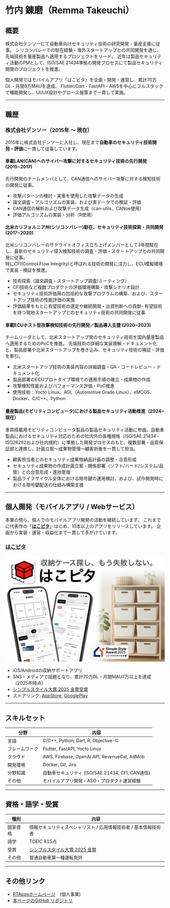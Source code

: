 # 竹内 錬磨（Remma Takeuchi）

## 概要

株式会社デンソーにて自動車向けセキュリティ技術の研究開発・量産支援に従事。
シリコンバレーでの駐在経験・海外スタートアップとの共同開発を通じ、先端技術を量産製品へ適用するプロジェクトをリード。
近年は製品セキュリティ活動のPMとして、ISO/SAE 21434準拠の開発プロセスにて製品セキュリティ開発のプロジェクトを推進。

個人開発ではモバイルアプリ「はこピタ」を企画・開発・運営し、累計70万DL・月間9万MAUを達成。
Flutter/Dart・FastAPI・AWSを中心にフルスタックで機能開発し、UI/UX設計やグロース施策まで一貫して実施。

---

## 職歴

### 株式会社デンソー（2015年 〜 現在）

2015年に株式会社デンソーに入社し、現在まで**自動車のセキュリティ技術開発・評価**に一貫して従事しています。

#### 車載LAN(CAN)へのサイバー攻撃に対するセキュリティ技術の先行開発 (2015~2017)
先行開発のチームメンバとして、CAN通信へのサイバー攻撃に対する検知技術の開発に従事。
- 攻撃パターンの検討・実車を使用した攻撃データの生成
- 論文調査・アルゴリズムの実装、および実データでの検証・評価
- CAN通信の解析および攻撃データ生成（can-utils、CANoe使用）
- 評価アルゴリズムの実装・分析（R使用）

#### 北米カリフォルニア州(シリコンバレー)駐在、セキュリティ技術探索・共同開発 (2017~2020)
北米シリコンバレーのサテライトオフィス立ち上げメンバーとして3年間駐在し、最新のセキュリティ侵入検知技術の調査・評価・スタートアップとの共同開発に従事。  
特にCFI(Control Flow Integrity)と呼ばれる技術の開発に注力し、ECU模擬環境で実装・検証を推進。  
- 技術探索（論文調査・スタートアップ調査/ミーティング）
- CFI技術など複数プロダクトの評価環境構築・攻撃シナリオ設計
- セキュリティ技術評価用の包括的な攻撃プログラムの構築、および、スタートアップ技術の性能評価の実施
- 評価結果をもとに有望技術の選定や継続開発・出資判断への貢献- 有望技術を持つ現地スタートアップとのセキュリティ技術の共同開発に従事

#### 車載ECUホスト型攻撃検知技術の先行開発／製品導入支援 (2020~2023)
チームリーダとして、北米スタートアップ発のセキュリティ技術を国内量産製品へ適用するためのPoCを推進。
先端技術の詳細な実装理解・ドキュメント化と、製品部署や北米スタートアップを巻き込み、セキュリティ技術の検証・評価を牽引。
- 北米スタートアップ技術の実装内容の詳細調査・QA・コードレビュー・ドキュメント化
- 製品部署のECUプロトタイプ環境での適用手順の確立・成果物の作成
- 攻撃検知性能およびパフォーマンス評価・PoC推進
- 使用技術：Yocto Linux、AGL（Automotive Grade Linux）、eMCOS、Docker、C/C++、Python

#### 量産製品(モビリティコンピュータ)における製品セキュリティ活動推進（2024~現在）
車両搭載用モビリティコンピュータ製品の製品セキュリティ活動に参画。自動車製品におけるセキュリティ対応のための社内外の各種規格（ISO/SAE 21434・ISO26262および社内規約）に準拠した開発プロセスのもと、複数部署・品質保証部と連携し、計画立案〜成果物管理〜顧客折衝を一貫して担当。
- 顧客担当者とのセキュリティ成果物納品計画の調整・合意形成
- セキュリティ成果物の作成計画立案・関係部署（ソフト/ハード/システム/品管）との合意形成・進捗管理
- 製品ライフサイクル全体における暗号鍵の運用検討、および、試作開発時における暗号鍵配送の仕組み構築支援

---

## 個人開発（モバイルアプリ / Webサービス）

本業の傍ら、個人でのモバイルアプリ開発の活動を継続しています。
これまでに代表作の「[**はこピタ**](/projects/hakopita)」はじめ、10本以上のアプリをリリースしています。
企画から実装・運営・収益化まで一貫して手がけています。

### [はこピタ](/projects/hakopita)

![link](/content/assets/hakopita_image.png)

- iOS/Androidの収納サポートアプリ
- SNS・メディアで話題となり、累計70万DL・月間MAU7万以上を達成（2025年時点）
- [シンプルスタイル大賞 2025 金賞受賞](https://housekeeping.or.jp/simple_style/simplestyle-2025/)
- ストアリンク: [AppStore](https://apps.apple.com/jp/app/id1644135792), [GooglePlay](https://play.google.com/store/apps/details?id=net.ddns.rtapps.hako_pita)

---

## スキルセット

| 分野 | 内容 |
|------|------|
| 言語 | C/C++, Python, Dart, R, Objective-C |
| フレームワーク | Flutter, FastAPI, Yocto Linux |
| クラウド | AWS, Firebase, OpenAI API, RevenueCat, AdMob |
| 開発環境 | Docker, Git, Jira |
| 分野知識 | 自動車セキュリティ (ISO/SAE 21434, CFI, CAN通信) |
| その他 | モバイルアプリ開発・ASO・プロダクト運営経験 |

---

## 資格・語学・受賞

| 種別 | 内容 |
|------|------|
| 国家資格 | 情報セキュリティスペシャリスト / 応用情報技術者 / 基本情報技術者 |
| 語学 | TOEIC 815点 |
| 受賞 | [シンプルスタイル大賞 2025 金賞](https://housekeeping.or.jp/simple_style/simplestyle-2025/) |
| その他 | 普通自動車第一種運転免許 |

---

## その他リンク

- [RTAppsホームページ](https://www.rtapps.jp)　(個人事業)
- [本ページのGitHub リポジトリ](https://github.com/remma-takeuchi/portfolio)
